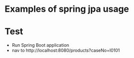 # Examples of spring jpa usage

# Test
 - Run Spring Boot application
 - nav to http://localhost:8080/products?caseNo=I0101
